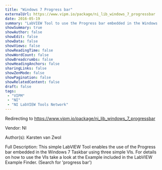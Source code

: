 ```yaml
---
title: "Windows 7 Progress bar"
externalUrl: https://www.vipm.io/package/ni_lib_windows_7_progressbar
date: 2016-05-19
summary: "LabVIEW Tool to use the Progress bar embedded in the Windows 7 Taskbar."
showSummary: true
showAuthor: false
showEdit: false
showData: false
showViews: false
showReadingTime: false
showWordCount: false
showBreadcrumbs: false
showHeadingAnchors: false
sharingLinks: false
showZenMode: false
showPagination: false
showRelatedContent: false
draft: false
tags:
 - "VIPM"
 - "NI"
 - "NI LabVIEW Tools Network"
---
```


Redirecting to https://www.vipm.io/package/ni_lib_windows_7_progressbar

Vendor: NI

Author(s): Karsten van Zwol
 
Full Description:
This simple LabVIEW Tool enables the use of the Progress bar embedded in the Windows 7 Taskbar using three simple VIs. For details on how to use the VIs take a look at the Example included in the LabVIEW Example Finder. (Search for 'progress bar')